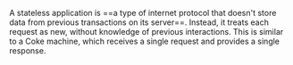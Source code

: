 
A stateless application is ==a type of internet protocol that doesn't store data from previous transactions on its server==. Instead, it treats each request as new, without knowledge of previous interactions. This is similar to a Coke machine, which receives a single request and provides a single response.